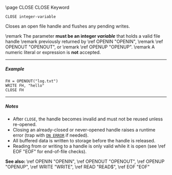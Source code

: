 \page CLOSE CLOSE Keyword
```basic
CLOSE integer-variable
```

Closes an open file handle and flushes any pending writes.


\remark The parameter **must be an integer *variable*** that holds a valid file handle
\remark previously returned by \ref OPENIN "OPENIN",
\remark \ref OPENOUT "OPENOUT", or
\remark \ref OPENUP "OPENUP".
\remark A numeric literal or expression is **not** accepted.

---

##### Example

```basic
FH = OPENOUT("log.txt")
WRITE FH, "hello"
CLOSE FH
```

---

##### Notes
- After `CLOSE`, the handle becomes invalid and must not be reused unless re-opened.
- Closing an already-closed or never-opened handle raises a runtime error
  (trap with [`ON ERROR`](https://github.com/brainboxdotcc/retro-rocket/wiki/ONERROR) if needed).
- All buffered data is written to storage before the handle is released.
- Reading from or writing to a handle is only valid while it is open (see \ref EOF "EOF" for end-of-file checks).

**See also:**
\ref OPENIN "OPENIN", \ref OPENOUT "OPENOUT", \ref OPENUP "OPENUP", \ref WRITE "WRITE", \ref READ "READ$", \ref EOF "EOF"
